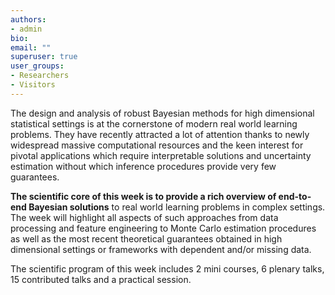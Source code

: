 ```yaml
---
authors:
- admin
bio: 
email: ""
superuser: true
user_groups:
- Researchers
- Visitors
---
```


The design and analysis of robust Bayesian methods for high dimensional statistical settings is at the cornerstone of modern real world learning problems. They have recently attracted a lot of attention thanks to newly widespread massive computational resources and the keen interest for pivotal applications which require interpretable solutions and uncertainty estimation without which inference procedures provide very few guarantees. 

**The scientific core of this week is to provide a rich overview of end-to-end Bayesian solutions** to real world learning problems in complex settings. The week will highlight all aspects of such approaches from data processing and feature engineering to Monte Carlo estimation procedures as well as the most recent theoretical guarantees obtained in high dimensional settings or frameworks with dependent and/or missing data.  


The scientific program of this week includes 2 mini courses, 6 plenary talks, 15 contributed talks and a practical session.

